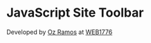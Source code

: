 # JavaScript Site Toolbar
Developed by [Oz Ramos](http://labofoz.com) at [WEB1776](http://web1776.com)
